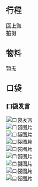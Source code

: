 ## 行程
回上海<br>
拍摄

## 物料
暂无

## 口袋
### 口袋发言
![口袋发言](./pocket48/imgs/messages1.jpeg)<br>
![口袋图片](./pocket48/imgs/P1.jpeg)<br>
![口袋图片](./pocket48/imgs/P2.jpeg)<br>
![口袋图片](./pocket48/imgs/P3.jpeg)<br>
![口袋图片](./pocket48/imgs/P4.jpeg)<br>
![口袋图片](./pocket48/imgs/P5.jpeg)<br>
![口袋图片](./pocket48/imgs/P6.jpeg)<br>
![口袋图片](./pocket48/imgs/P7.jpeg)<br>
![口袋图片](./pocket48/imgs/P8.jpeg)<br>